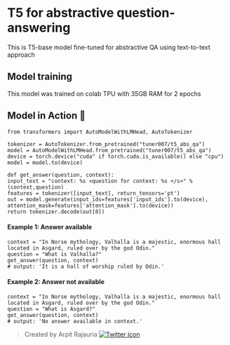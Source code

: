 # T5 for abstractive question-answering
This is T5-base model fine-tuned for abstractive QA using text-to-text approach

## Model training
This model was trained on colab TPU with 35GB RAM for 2 epochs

## Model in Action 🚀
```
from transformers import AutoModelWithLMHead, AutoTokenizer

tokenizer = AutoTokenizer.from_pretrained("tuner007/t5_abs_qa")
model = AutoModelWithLMHead.from_pretrained("tuner007/t5_abs_qa")
device = torch.device("cuda" if torch.cuda.is_available() else "cpu")
model = model.to(device)

def get_answer(question, context):
input_text = "context: %s <question for context: %s </s>" % (context,question)
features = tokenizer([input_text], return_tensors='pt')
out = model.generate(input_ids=features['input_ids'].to(device), attention_mask=features['attention_mask'].to(device))
return tokenizer.decode(out[0])
```
#### Example 1: Answer available
```
context = "In Norse mythology, Valhalla is a majestic, enormous hall located in Asgard, ruled over by the god Odin."
question = "What is Valhalla?"
get_answer(question, context)
# output: 'It is a hall of worship ruled by Odin.'
```
#### Example 2: Answer not available 
```
context = "In Norse mythology, Valhalla is a majestic, enormous hall located in Asgard, ruled over by the god Odin."
question = "What is Asgard?"
get_answer(question, context)
# output: 'No answer available in context.'
```


> Created by Arpit Rajauria
[![Twitter icon](https://cdn0.iconfinder.com/data/icons/shift-logotypes/32/Twitter-32.png)](https://twitter.com/arpit_rajauria)
